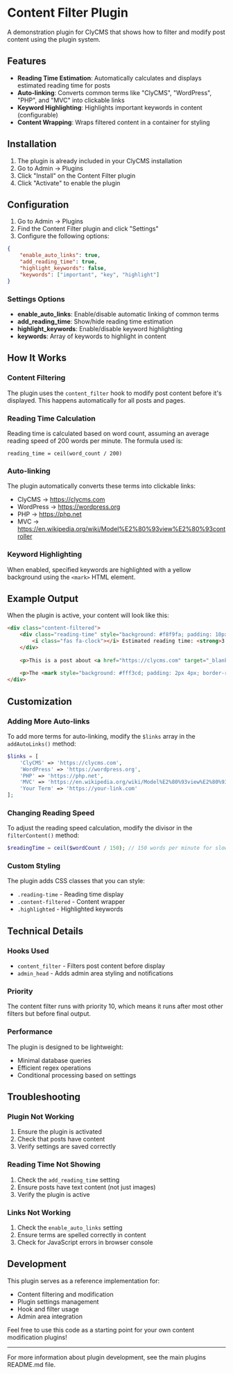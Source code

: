 # Content Filter Plugin

A demonstration plugin for ClyCMS that shows how to filter and modify post content using the plugin system.

## Features

- **Reading Time Estimation**: Automatically calculates and displays estimated reading time for posts
- **Auto-linking**: Converts common terms like "ClyCMS", "WordPress", "PHP", and "MVC" into clickable links
- **Keyword Highlighting**: Highlights important keywords in content (configurable)
- **Content Wrapping**: Wraps filtered content in a container for styling

## Installation

1. The plugin is already included in your ClyCMS installation
2. Go to Admin → Plugins
3. Click "Install" on the Content Filter plugin
4. Click "Activate" to enable the plugin

## Configuration

1. Go to Admin → Plugins
2. Find the Content Filter plugin and click "Settings"
3. Configure the following options:

```json
{
    "enable_auto_links": true,
    "add_reading_time": true,
    "highlight_keywords": false,
    "keywords": ["important", "key", "highlight"]
}
```

### Settings Options

- **enable_auto_links**: Enable/disable automatic linking of common terms
- **add_reading_time**: Show/hide reading time estimation
- **highlight_keywords**: Enable/disable keyword highlighting
- **keywords**: Array of keywords to highlight in content

## How It Works

### Content Filtering

The plugin uses the `content_filter` hook to modify post content before it's displayed. This happens automatically for all posts and pages.

### Reading Time Calculation

Reading time is calculated based on word count, assuming an average reading speed of 200 words per minute. The formula used is:

```
reading_time = ceil(word_count / 200)
```

### Auto-linking

The plugin automatically converts these terms into clickable links:
- ClyCMS → https://clycms.com
- WordPress → https://wordpress.org
- PHP → https://php.net
- MVC → https://en.wikipedia.org/wiki/Model%E2%80%93view%E2%80%93controller

### Keyword Highlighting

When enabled, specified keywords are highlighted with a yellow background using the `<mark>` HTML element.

## Example Output

When the plugin is active, your content will look like this:

```html
<div class="content-filtered">
    <div class="reading-time" style="background: #f8f9fa; padding: 10px; margin: 10px 0; border-radius: 5px; font-size: 0.9em; color: #6c757d;">
        <i class="fas fa-clock"></i> Estimated reading time: <strong>3 minutes</strong>
    </div>
    
    <p>This is a post about <a href="https://clycms.com" target="_blank" rel="noopener noreferrer">ClyCMS</a> and how it compares to <a href="https://wordpress.org" target="_blank" rel="noopener noreferrer">WordPress</a>.</p>
    
    <p>The <mark style="background: #fff3cd; padding: 2px 4px; border-radius: 3px;">important</mark> thing to remember is that this CMS uses <a href="https://php.net" target="_blank" rel="noopener noreferrer">PHP</a> and follows the <a href="https://en.wikipedia.org/wiki/Model%E2%80%93view%E2%80%93controller" target="_blank" rel="noopener noreferrer">MVC</a> pattern.</p>
</div>
```

## Customization

### Adding More Auto-links

To add more terms for auto-linking, modify the `$links` array in the `addAutoLinks()` method:

```php
$links = [
    'ClyCMS' => 'https://clycms.com',
    'WordPress' => 'https://wordpress.org',
    'PHP' => 'https://php.net',
    'MVC' => 'https://en.wikipedia.org/wiki/Model%E2%80%93view%E2%80%93controller',
    'Your Term' => 'https://your-link.com'
];
```

### Changing Reading Speed

To adjust the reading speed calculation, modify the divisor in the `filterContent()` method:

```php
$readingTime = ceil($wordCount / 150); // 150 words per minute for slower readers
```

### Custom Styling

The plugin adds CSS classes that you can style:
- `.reading-time` - Reading time display
- `.content-filtered` - Content wrapper
- `.highlighted` - Highlighted keywords

## Technical Details

### Hooks Used

- `content_filter` - Filters post content before display
- `admin_head` - Adds admin area styling and notifications

### Priority

The content filter runs with priority 10, which means it runs after most other filters but before final output.

### Performance

The plugin is designed to be lightweight:
- Minimal database queries
- Efficient regex operations
- Conditional processing based on settings

## Troubleshooting

### Plugin Not Working

1. Ensure the plugin is activated
2. Check that posts have content
3. Verify settings are saved correctly

### Reading Time Not Showing

1. Check the `add_reading_time` setting
2. Ensure posts have text content (not just images)
3. Verify the plugin is active

### Links Not Working

1. Check the `enable_auto_links` setting
2. Ensure terms are spelled correctly in content
3. Check for JavaScript errors in browser console

## Development

This plugin serves as a reference implementation for:
- Content filtering and modification
- Plugin settings management
- Hook and filter usage
- Admin area integration

Feel free to use this code as a starting point for your own content modification plugins!

---

For more information about plugin development, see the main plugins README.md file. 